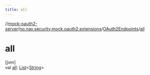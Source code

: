 ```yaml
---
title: all
---
```

//[mock-oauth2-server](../../../index.html)/[no.nav.security.mock.oauth2.extensions](../index.html)/[OAuth2Endpoints](index.html)/[all](all.html)



# all



[jvm]\
val [all](all.html): [List](https://kotlinlang.org/api/latest/jvm/stdlib/kotlin.collections/-list/index.html)&lt;[String](https://kotlinlang.org/api/latest/jvm/stdlib/kotlin/-string/index.html)&gt;




